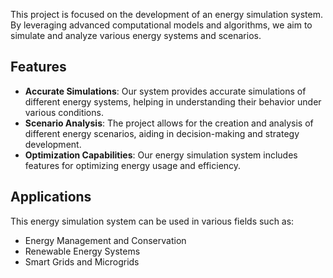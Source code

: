 This project is focused on the development of an energy simulation system. By leveraging advanced computational models and algorithms, we aim to simulate and analyze various energy systems and scenarios.


## Features
- **Accurate Simulations**: Our system provides accurate simulations of different energy systems, helping in understanding their behavior under various conditions.
- **Scenario Analysis**: The project allows for the creation and analysis of different energy scenarios, aiding in decision-making and strategy development.
- **Optimization Capabilities**: Our energy simulation system includes features for optimizing energy usage and efficiency.


## Applications
This energy simulation system can be used in various fields such as:
- Energy Management and Conservation
- Renewable Energy Systems
- Smart Grids and Microgrids
